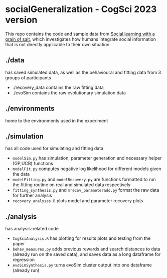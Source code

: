 # socialGeneralization - CogSci 2023 version

  This repo contains the code and sample data from [Social learning with a grain of salt](https://psyarxiv.com/c3fuq/), which investigates how humans integrate social information that is not directly applicable to their own situation.
  
## ./data

has saved simulated data, as well as the behavioural and fitting data from 3 groups of participants
- ./recovery_data contains the raw fitting data
- ./evoSim contains the raw evolutionary simulation data

## ./environments

home to the environments used in the experiment

## ./simulation

has all code used for simulating and fitting data

- `modelSim.py` has simulation, parameter generation and necessary helper (GP,UCB) functions
- `modelFit.py` computes negative log likelihood for different models given the data
- `modelFitting.py` and `modelRecovery.py` are functions formatted to run the fitting routine on real and simulated data respectively
- `fitting_synthesis.py` and `mrecov_parameteradd.py` format the raw data for further analysis
- `recovery_analyses.R` plots model and parameter recovery plots

## ./analysis

has analysis-related code

- `CogSciAnalysis.R` has plotting for results plots and testing from the paper
- `behav_measures.py` adds previous rewards and search distances to data (already run on the saved data), and saves data as a long dataframe for regression
- `evoSimSynthesis.py` turns evoSim cluster output into one dataframe (already run)